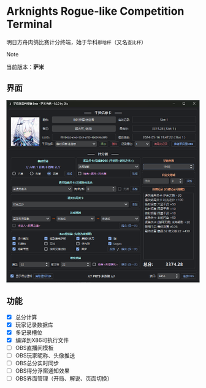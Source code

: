 # Arknights Rogue-like Competition Terminal

明日方舟肉鸽比赛计分终端，始于华科`那啥杯`（又名`查比杯`）

> [!NOTE]
> 当前版本：**萨米**

## 界面

![1715862634623](image/readme/1715862634623.png)

## 功能

- [x] 总分计算
- [x] 玩家记录数据库
- [x] 多记录槽位
- [x] 编译到X86可执行文件
- [ ] OBS直播间模板
- [ ] OBS玩家昵称、头像推送
- [ ] OBS总分实时同步
- [ ] OBS得分浮窗通知效果
- [ ] OBS界面管理（开局、解说、页面切换）
